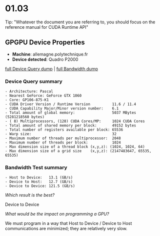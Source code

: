 # 01.03
Tip: "Whatever the document you are referring to, you should focus on the reference manual for CUDA Runtime API"

## GPGPU Device Properties
- **Machine**: allemagne.polytechnique.fr
- **Device detected**: Quadro P2000

[full Device Query dump](./device-query-dump.md) | [full Bandwidth dump](./bandwidth-dump.md)

### Device Query summary

```
- Architecture: Pascal
- Nearest GeForce: GeForce GTX 1060
- Core: GP106-875-K1
- CUDA Driver Version / Runtime Version          11.6 / 11.4
- CUDA Capability Major/Minor version number:    6.1
- Total amount of global memory:                 5037 MBytes (5281218560 bytes)
- ( 8) Multiprocessors, (128) CUDA Cores/MP:     1024 CUDA Cores
- Total amount of shared memory per block:       49152 bytes
- Total number of registers available per block: 65536
- Warp size:                                     32
- Maximum number of threads per multiprocessor:  2048
- Maximum number of threads per block:           1024
- Max dimension size of a thread block (x,y,z): (1024, 1024, 64)
- Max dimension size of a grid size    (x,y,z): (2147483647, 65535, 65535)
```

### Bandwidth Test summary

```
- Host to Device:   13.1 (GB/s)
- Device to Host:   12.7 (GB/s)
- Device to Device: 121.5 (GB/s)
```

_Which result is the best?_ 
  
Device to Device

_What would be the impact on programming a GPU?_ 
  
We must program in a way that Host to Device / Device to Host communications are minimized; they are relatively very slow.


